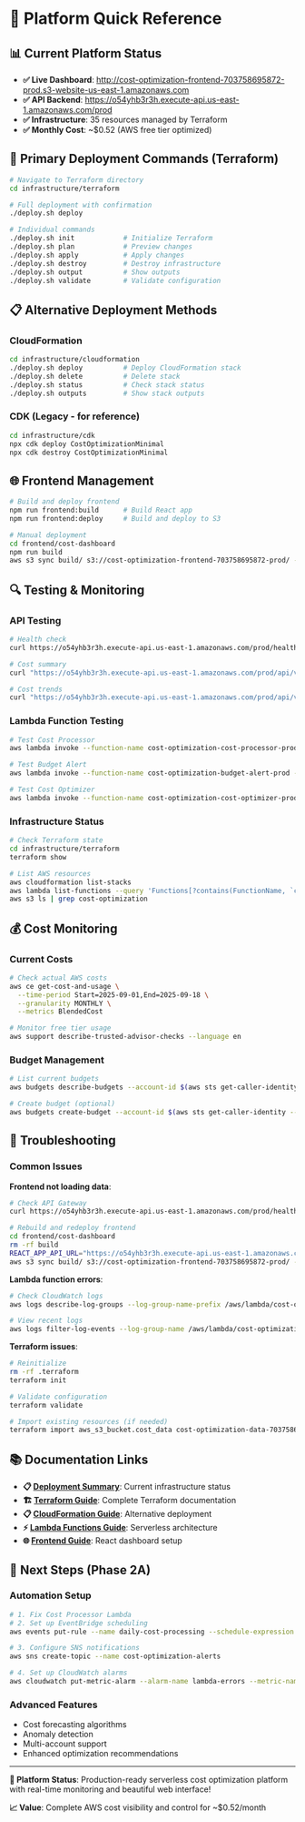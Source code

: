 # 🚀 Platform Quick Reference

## 📊 Current Platform Status

- **✅ Live Dashboard**: http://cost-optimization-frontend-703758695872-prod.s3-website-us-east-1.amazonaws.com
- **✅ API Backend**: https://o54yhb3r3h.execute-api.us-east-1.amazonaws.com/prod
- **✅ Infrastructure**: 35 resources managed by Terraform
- **✅ Monthly Cost**: ~$0.52 (AWS free tier optimized)

## 🎯 Primary Deployment Commands (Terraform)

```bash
# Navigate to Terraform directory
cd infrastructure/terraform

# Full deployment with confirmation
./deploy.sh deploy

# Individual commands
./deploy.sh init            # Initialize Terraform
./deploy.sh plan            # Preview changes
./deploy.sh apply           # Apply changes
./deploy.sh destroy         # Destroy infrastructure
./deploy.sh output          # Show outputs
./deploy.sh validate        # Validate configuration
```

## 📋 Alternative Deployment Methods

### CloudFormation
```bash
cd infrastructure/cloudformation
./deploy.sh deploy          # Deploy CloudFormation stack
./deploy.sh delete          # Delete stack
./deploy.sh status          # Check stack status
./deploy.sh outputs         # Show stack outputs
```

### CDK (Legacy - for reference)
```bash
cd infrastructure/cdk
npx cdk deploy CostOptimizationMinimal
npx cdk destroy CostOptimizationMinimal
```

## 🌐 Frontend Management

```bash
# Build and deploy frontend
npm run frontend:build      # Build React app
npm run frontend:deploy     # Build and deploy to S3

# Manual deployment
cd frontend/cost-dashboard
npm run build
aws s3 sync build/ s3://cost-optimization-frontend-703758695872-prod/ --delete
```

## 🔍 Testing & Monitoring

### API Testing
```bash
# Health check
curl https://o54yhb3r3h.execute-api.us-east-1.amazonaws.com/prod/health

# Cost summary
curl "https://o54yhb3r3h.execute-api.us-east-1.amazonaws.com/prod/api/v1/cost/summary?days=30"

# Cost trends
curl "https://o54yhb3r3h.execute-api.us-east-1.amazonaws.com/prod/api/v1/cost/trends?days=7"
```

### Lambda Function Testing
```bash
# Test Cost Processor
aws lambda invoke --function-name cost-optimization-cost-processor-prod --payload '{}' response.json

# Test Budget Alert
aws lambda invoke --function-name cost-optimization-budget-alert-prod --payload '{}' response.json

# Test Cost Optimizer
aws lambda invoke --function-name cost-optimization-cost-optimizer-prod --payload '{}' response.json
```

### Infrastructure Status
```bash
# Check Terraform state
cd infrastructure/terraform
terraform show

# List AWS resources
aws cloudformation list-stacks
aws lambda list-functions --query 'Functions[?contains(FunctionName, `cost-optimization`)]'
aws s3 ls | grep cost-optimization
```

## 💰 Cost Monitoring

### Current Costs
```bash
# Check actual AWS costs
aws ce get-cost-and-usage \
  --time-period Start=2025-09-01,End=2025-09-18 \
  --granularity MONTHLY \
  --metrics BlendedCost

# Monitor free tier usage
aws support describe-trusted-advisor-checks --language en
```

### Budget Management
```bash
# List current budgets
aws budgets describe-budgets --account-id $(aws sts get-caller-identity --query Account --output text)

# Create budget (optional)
aws budgets create-budget --account-id $(aws sts get-caller-identity --query Account --output text) --budget file://budget.json
```

## 🔧 Troubleshooting

### Common Issues

**Frontend not loading data**:
```bash
# Check API Gateway
curl https://o54yhb3r3h.execute-api.us-east-1.amazonaws.com/prod/health

# Rebuild and redeploy frontend
cd frontend/cost-dashboard
rm -rf build
REACT_APP_API_URL="https://o54yhb3r3h.execute-api.us-east-1.amazonaws.com/prod" npm run build
aws s3 sync build/ s3://cost-optimization-frontend-703758695872-prod/ --delete
```

**Lambda function errors**:
```bash
# Check CloudWatch logs
aws logs describe-log-groups --log-group-name-prefix /aws/lambda/cost-optimization

# View recent logs
aws logs filter-log-events --log-group-name /aws/lambda/cost-optimization-api-gateway-prod --start-time $(date -d '1 hour ago' +%s)000
```

**Terraform issues**:
```bash
# Reinitialize
rm -rf .terraform
terraform init

# Validate configuration
terraform validate

# Import existing resources (if needed)
terraform import aws_s3_bucket.cost_data cost-optimization-data-703758695872-prod
```

## 📚 Documentation Links

- **📋 [Deployment Summary](deployment-summary.md)**: Current infrastructure status
- **🏗️ [Terraform Guide](../infrastructure/terraform/README.md)**: Complete Terraform documentation
- **📋 [CloudFormation Guide](../infrastructure/cloudformation/README.md)**: Alternative deployment
- **⚡ [Lambda Functions Guide](lambda-functions-guide.md)**: Serverless architecture
- **🌐 [Frontend Guide](frontend-guide.md)**: React dashboard setup

## 🎯 Next Steps (Phase 2A)

### Automation Setup
```bash
# 1. Fix Cost Processor Lambda
# 2. Set up EventBridge scheduling
aws events put-rule --name daily-cost-processing --schedule-expression "rate(1 day)"

# 3. Configure SNS notifications
aws sns create-topic --name cost-optimization-alerts

# 4. Set up CloudWatch alarms
aws cloudwatch put-metric-alarm --alarm-name lambda-errors --metric-name Errors
```

### Advanced Features
- Cost forecasting algorithms
- Anomaly detection
- Multi-account support
- Enhanced optimization recommendations

---

**🎊 Platform Status**: Production-ready serverless cost optimization platform with real-time monitoring and beautiful web interface!

**📈 Value**: Complete AWS cost visibility and control for ~$0.52/month